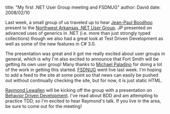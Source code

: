 
title: "My first .NET User Group meeting and FSDNUG"
author: David
date: 2008/02/10

<p>Last week, a small group of us traveled up to hear <a href="http://codebetter.com/blogs/jean-paul_boodhoo/">Jean-Paul Boodhoo</a> present to the <a href="http://nwadnug.org/">Northwest Arkansas .NET User Group</a>. JP presented on advanced uses of generics in .NET (i.e. more than just strongly typed collections) though we also had a great look at Test Driven Development as well as some of the new features in C# 3.0.</p> <p>The presentation was great and it got me really excited about user groups in general, which is why I'm also excited to announce that Fort Smith will be getting its own user group! Many thanks to <a href="http://www.mpaladino.com/">Michael Paladino</a> for doing a lot of the work in getting this started. <a href="http://fsdnug.org/">FSDNUG</a> went live last week. I'm hoping to add a feed to the site at some point so that news can easily be pushed out without continually checking the site, but for now, it is just static HTML.</p> <p><a href="http://codebetter.com/blogs/raymond.lewallen/">Raymond Lewallen</a> will be kicking off the group with a presentation on <a href="http://en.wikipedia.org/wiki/Behavior_driven_development">Behavior Driven Development</a>. I've read about BDD and am attempting to practice TDD, so I'm excited to hear Raymond's talk. If you live in the area, be sure to come out for the meeting!</p>

